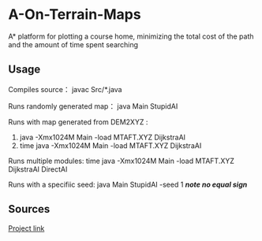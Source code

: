 # A-On-Terrain-Maps
A* platform for plotting a course home, minimizing the total cost of the path and the amount of time spent searching

## Usage 
Compiles source： javac  Src/*.java

Runs randomly generated map： java Main StupidAI

Runs with map generated from DEM2XYZ : 
1. java -Xmx1024M Main -load MTAFT.XYZ DijkstraAI
2. time java -Xmx1024M Main -load MTAFT.XYZ DijkstraAI

Runs multiple modules: time java -Xmx1024M Main -load MTAFT.XYZ DijkstraAI DirectAI

Runs with a specifiic seed: java Main StupidAI -seed 1   ***note no equal sign***

## Sources 
[Project link](https://github.com/waiyulam/A-On-Terrain-Maps/blob/master/html/index.html)

